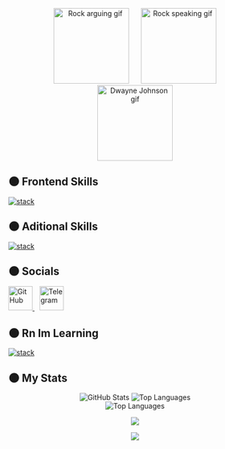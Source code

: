 <!-- Centered images of The Rock gifs -->

<p align="center">
  <img src="https://media.tenor.com/7NYN21Z4ABwAAAAM/rock-arguing.gif" alt="Rock arguing gif" width="150" height="150" style="margin: 0 10px;" />
  <img src="https://media.tenor.com/5kAXHha0xCQAAAAM/rocky-rock.gif" alt="Rock speaking gif" width="150" height="150" style="margin: 0 10px;" />
  <img src="https://media.tenor.com/1V9b8Eg0nHUAAAAM/dwayne-johnson-the-rock.gif" alt="Dwayne Johnson gif" width="150" height="150" style="margin: 0 10px;" />
</p>

 
<!-- Frontend Skills Section -->
## 🌑 Frontend Skills

<!-- Icons for HTML5, CSS3, Sass -->

[![stack](https://skillicons.dev/icons?i=html,css,scss)](https://skillicons.dev)



<!-- Additional Skills Section -->
## 🌑 Aditional Skills

<!-- Icons for Photoshop, Figma, Illustrator, Linux -->

[![stack](https://skillicons.dev/icons?i=figma,linux,git)](https://skillicons.dev)




<!-- Social Links -->
## 🌑 Socials

<p align="left">
  <!-- GitHub -->
  <a href="https://www.github.com/nor1vin" target="_blank" rel="noreferrer">
    <picture>
      <source media="(prefers-color-scheme: dark)" srcset="https://raw.githubusercontent.com/danielcranney/readme-generator/main/public/icons/socials/github-dark.svg" />
      <source media="(prefers-color-scheme: light)" srcset="https://raw.githubusercontent.com/danielcranney/readme-generator/main/public/icons/socials/github.svg" />
      <img src="https://raw.githubusercontent.com/danielcranney/readme-generator/main/public/icons/socials/github.svg" width="48" height="48" alt="GitHub" title="GitHub" />
    </picture>
  </a>

  <!-- Telegram -->
  <a href="https://t.me/nor1vin_perehodnik" target="_blank" rel="noreferrer" style="margin-left: 10px;">
    <img
      src="https://github.com/user-attachments/assets/d8bccf85-7904-4a47-a310-6feafea92b00"
      width="48"
      height="48"
      alt="Telegram"
      title="Telegram"
    />
  </a>
</p>

<!-- What Im Learning Section -->
## 🌑 Rn Im Learning

<!-- Icons for what im learning rn -->

[![stack](https://skillicons.dev/icons?i=js)](https://skillicons.dev)


<!-- GitHub Stats -->
## 🌑 My Stats

<div align="center">
  <img src="https://github-readme-stats.vercel.app/api?username=nor1vin&show_icons=true&count_private=true&theme=monokai&hide_border=true&bg_color=00000000" alt="GitHub Stats">
  <img src="https://github-readme-stats.vercel.app/api/top-langs/?username=nor1vin&layout=compact&langs_count=10&include_all_commits=true&hide_border=true&theme=monokai&bg_color=00000000" alt="Top Languages"><br>
  <img src="https://github-readme-streak-stats.herokuapp.com/?user=nor1vin&hide_border=true&theme=monokai&background=FFFFFF00" alt="Top Languages"><br>

</div>

<!-- Follower Count -->
<p align="center">
  <a href="https://www.github.com/nor1vin" target="_blank" rel="noreferrer">
    <img src="https://img.shields.io/github/followers/nor1vin?logo=github&style=for-the-badge&color=fc9867&labelColor=272822" />
  </a>
</p>


<!-- Profile Views -->
<p align="center">
  <img src="https://komarev.com/ghpvc/?username=nor1vin&style=for-the-badge&color=fc9867&label=Profile%20Views&labelColor=272822" />
</p>

